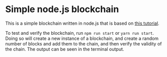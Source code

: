 Simple node.js blockchain
==========================

This is a simple blockchain written in node.js that is based on [this tutorial](https://blog.liveedu.tv/how-to-create-your-own-cryptocurrency-blockchain-in-node-js/).

To test and verify the blockchain, run `npm run start` or `yarn run start`. Doing so will create a new instance of a blockchain, and create a random number of blocks and add them to the chain, and then verify the validity of the chain. The output can be seen in the terminal output.
